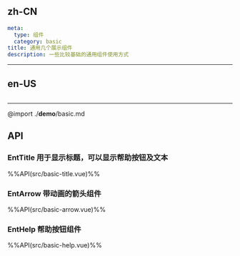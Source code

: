 ## zh-CN
```yaml
meta:
  type: 组件
  category: basic
title: 通用几个展示组件
description: 一些比较基础的通用组件使用方式
```
---
## en-US
```yaml

```
---

@import ./__demo__/basic.md

## API

### EntTitle 用于显示标题，可以显示帮助按钮及文本

%%API(src/basic-title.vue)%%

### EntArrow 带动画的箭头组件

%%API(src/basic-arrow.vue)%%

### EntHelp 帮助按钮组件

%%API(src/basic-help.vue)%%

